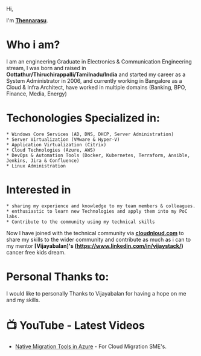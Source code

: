 Hi,

I'm **[Thennarasu](linkedin.com/in/thennarasu-duraikannu-58a12032/)**.

# Who i am?

I am an engineering Graduate in Electronics & Communication Engineering stream, I was born and raised in **Oottathur/Thiruchirappalli/Tamilnadu/India** and started my career as a System Administrator in 2006,
 and currently working in Bangalore as a Cloud & Infra Architect, have worked in multiple domains (Banking, BPO, Finance, Media, Energy)

# Techonologies Specialized in:

	* Windows Core Services (AD, DNS, DHCP, Server Administration)
	* Server Virtualization (VMware & Hyper-V)
	* Application Virtualization (Citrix)
	* Cloud Technologies (Azure, AWS)
	* DevOps & Automation Tools (Docker, Kubernetes, Terraform, Ansible, Jenkins, Jira & Confluence)
	* Linux Administration

# Interested in

	* sharing my experience and knowledge to my team members & colleagues.
	* enthusiastic to learn new Technologies and apply them into my PoC labs.
	* Contribute to the community using my technical skills
	

Now I have joined with the technical community via **[cloudnloud.com](https://www.cloudnloud.com/)** to share my skills to the wider community and contribute as much as i can to my mentor **[Vijayabalan]'s (https://www.linkedin.com/in/vijaystack/)** cancer free kids dream.

# Personal Thanks to:

I would like to personally Thanks to Vijayabalan for having a hope on me and my skills.

# :tv: YouTube - Latest Videos

- [Native Migration Tools in Azure](https://www.youtube.com/watch?v=_sTPeio1S_0) - For Cloud Migration SME's.